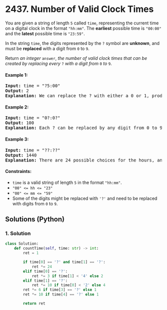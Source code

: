 # 2437. Number of Valid Clock Times
You are given a string of length `5` called `time`, representing the current time on a digital clock in the format `"hh:mm"`. The **earliest** possible time is `"00:00"` and the **latest** possible time is `"23:59"`.

In the string `time`, the digits represented by the `?` symbol are **unknown**, and must be **replaced** with a digit from `0` to `9`.

Return *an integer* `answer`, *the number of valid clock times that can be created by replacing every* `?` *with a digit from* `0` *to* `9`.

#### Example 1:
<pre>
<strong>Input:</strong> time = "?5:00"
<strong>Output:</strong> 2
<strong>Explanation:</strong> We can replace the ? with either a 0 or 1, producing "05:00" or "15:00". Note that we cannot replace it with a 2, since the time "25:00" is invalid. In total, we have two choices.
</pre>

#### Example 2:
<pre>
<strong>Input:</strong> time = "0?:0?"
<strong>Output:</strong> 100
<strong>Explanation:</strong> Each ? can be replaced by any digit from 0 to 9, so we have 100 total choices.
</pre>

#### Example 3:
<pre>
<strong>Input:</strong> time = "??:??"
<strong>Output:</strong> 1440
<strong>Explanation:</strong> There are 24 possible choices for the hours, and 60 possible choices for the minutes. In total, we have 24 * 60 = 1440 choices.
</pre>

#### Constraints:
* `time` is a valid string of length `5` in the format `"hh:mm"`.
* `"00" <= hh <= "23"`
* `"00" <= mm <= "59"`
* Some of the digits might be replaced with `'?'` and need to be replaced with digits from `0` to `9`.

## Solutions (Python)

### 1. Solution
```Python
class Solution:
    def countTime(self, time: str) -> int:
        ret = 1

        if time[0] == '?' and time[1] == '?':
            ret *= 24
        elif time[0] == '?':
            ret *= 3 if time[1] < '4' else 2
        elif time[1] == '?':
            ret *= 10 if time[0] < '2' else 4
        ret *= 6 if time[3] == '?' else 1
        ret *= 10 if time[4] == '?' else 1

        return ret
```
